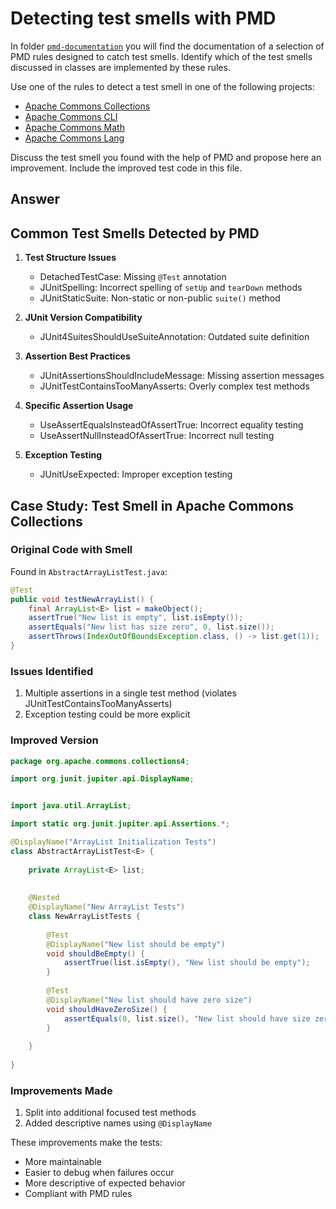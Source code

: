 # Detecting test smells with PMD

In folder [`pmd-documentation`](../pmd-documentation) you will find the documentation of a selection of PMD rules designed to catch test smells.
Identify which of the test smells discussed in classes are implemented by these rules.

Use one of the rules to detect a test smell in one of the following projects:

- [Apache Commons Collections](https://github.com/apache/commons-collections)
- [Apache Commons CLI](https://github.com/apache/commons-cli)
- [Apache Commons Math](https://github.com/apache/commons-math)
- [Apache Commons Lang](https://github.com/apache/commons-lang)

Discuss the test smell you found with the help of PMD and propose here an improvement.
Include the improved test code in this file.

## Answer


## Common Test Smells Detected by PMD

1. **Test Structure Issues**
   - DetachedTestCase: Missing `@Test` annotation
   - JUnitSpelling: Incorrect spelling of `setUp` and `tearDown` methods
   - JUnitStaticSuite: Non-static or non-public `suite()` method

2. **JUnit Version Compatibility**
   - JUnit4SuitesShouldUseSuiteAnnotation: Outdated suite definition

3. **Assertion Best Practices**
   - JUnitAssertionsShouldIncludeMessage: Missing assertion messages
   - JUnitTestContainsTooManyAsserts: Overly complex test methods

4. **Specific Assertion Usage**
   - UseAssertEqualsInsteadOfAssertTrue: Incorrect equality testing
   - UseAssertNullInsteadOfAssertTrue: Incorrect null testing


5. **Exception Testing**
   - JUnitUseExpected: Improper exception testing

## Case Study: Test Smell in Apache Commons Collections

### Original Code with Smell
Found in `AbstractArrayListTest.java`:
```java
@Test
public void testNewArrayList() {
    final ArrayList<E> list = makeObject();
    assertTrue("New list is empty", list.isEmpty());
    assertEquals("New list has size zero", 0, list.size());
    assertThrows(IndexOutOfBoundsException.class, () -> list.get(1));
}
```

### Issues Identified
1. Multiple assertions in a single test method (violates JUnitTestContainsTooManyAsserts)
2. Exception testing could be more explicit

### Improved Version



```java
package org.apache.commons.collections4;

import org.junit.jupiter.api.DisplayName;


import java.util.ArrayList;

import static org.junit.jupiter.api.Assertions.*;

@DisplayName("ArrayList Initialization Tests")
class AbstractArrayListTest<E> {
    
    private ArrayList<E> list;
    
    
    @Nested
    @DisplayName("New ArrayList Tests")
    class NewArrayListTests {
        
        @Test
        @DisplayName("New list should be empty")
        void shouldBeEmpty() {
            assertTrue(list.isEmpty(), "New list should be empty");
        }
        
        @Test
        @DisplayName("New list should have zero size")
        void shouldHaveZeroSize() {
            assertEquals(0, list.size(), "New list should have size zero");
        }
        
    }
    
}

```

### Improvements Made
1. Split into additional focused test methods
2. Added descriptive names using `@DisplayName`


These improvements make the tests:
- More maintainable
- Easier to debug when failures occur
- More descriptive of expected behavior
- Compliant with PMD rules
